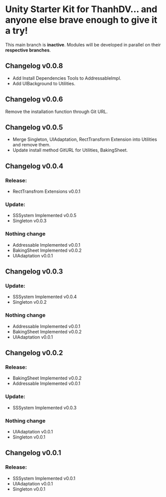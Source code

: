 # Unity Starter Kit for ThanhDV... and anyone else brave enough to give it a try!
This main branch is **inactive**. Modules will be developed in parallel on their **respective branches**.

## Changelog v0.0.8
- Add Install Dependencies Tools to AddressableImpl.
- Add UIBackground to Utilities.

## Changelog v0.0.6
Remove the installation function through Git URL.

## Changelog v0.0.5
- Merge Singleton, UIAdaptation, RectTransform Extension into Utilities and remove them.
- Update install method GitURL for Utilities, BakingSheet.

## Changelog v0.0.4
### Release:
- RectTransfrom Extensions v0.0.1
### Update:
- SSSystem Implemented v0.0.5
- Singleton v0.0.3
### Nothing change
- Addressable Implemented v0.0.1
- BakingSheet Implemented v0.0.2
- UIAdaptation v0.0.1

## Changelog v0.0.3
### Update:
- SSSystem Implemented v0.0.4
- Singleton v0.0.2
### Nothing change
- Addressable Implemented v0.0.1
- BakingSheet Implemented v0.0.2
- UIAdaptation v0.0.1

## Changelog v0.0.2
### Release:
- BakingSheet Implemented v0.0.2
- Addressable Implemented v0.0.1
### Update:
- SSSystem Implemented v0.0.3
### Nothing change
- UIAdaptation v0.0.1
- Singleton v0.0.1

## Changelog v0.0.1
### Release:
- SSSystem Implemented v0.0.1
- UIAdaptation v0.0.1
- Singleton v0.0.1
